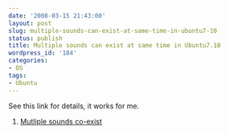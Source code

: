 ```yaml
---
date: '2008-03-15 21:43:00'
layout: post
slug: multiple-sounds-can-exist-at-same-time-in-ubuntu7-10
status: publish
title: Multiple sounds can exist at same time in Ubuntu7.10
wordpress_id: '184'
categories:
- OS
tags:
- Ubuntu
---
```


See this link for details, it works for me.
1. [Mutliple sounds co-exist](http://forum.ubuntu.org.cn/viewtopic.php?t=132&highlight=%BB%EC%D2%F4)
